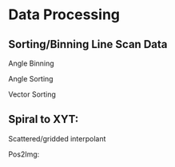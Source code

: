 # Data Processing

## Sorting/Binning Line Scan Data

Angle Binning

Angle Sorting

Vector Sorting

## Spiral to XYT:

Scattered/gridded interpolant

Pos2Img: